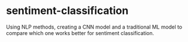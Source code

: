 # sentiment-classification

Using NLP methods, creating a CNN model and a traditional ML model to compare which one works better for sentiment classification.
